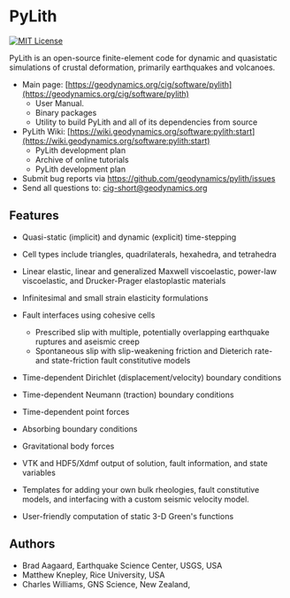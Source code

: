 # PyLith

[![MIT License](https://img.shields.io/badge/license-MIT-blue.svg)](https://github.com/geodynamics/pylith/blob/master/COPYING)

PyLith is an open-source finite-element code for dynamic and
quasistatic simulations of crustal deformation, primarily earthquakes
and volcanoes.

* Main page: [https://geodynamics.org/cig/software/pylith](https://geodynamics.org/cig/software/pylith)
  * User Manual.
  * Binary packages
  * Utility to build PyLith and all of its dependencies from source
* PyLith Wiki: [https://wiki.geodynamics.org/software:pylith:start](https://wiki.geodynamics.org/software:pylith:start)
  * PyLith development plan
  * Archive of online tutorials
  * PyLith development plan 
* Submit bug reports via https://github.com/geodynamics/pylith/issues
* Send all questions to: cig-short@geodynamics.org


## Features

* Quasi-static (implicit) and dynamic (explicit) time-stepping
* Cell types include triangles, quadrilaterals, hexahedra, and tetrahedra
* Linear elastic, linear and generalized Maxwell viscoelastic, power-law viscoelastic, and Drucker-Prager elastoplastic materials
* Infinitesimal and small strain elasticity formulations
* Fault interfaces using cohesive cells

  * Prescribed slip with multiple, potentially overlapping earthquake ruptures and aseismic creep
  * Spontaneous slip with slip-weakening friction and Dieterich rate- and state-friction fault constitutive models

* Time-dependent Dirichlet (displacement/velocity) boundary conditions
* Time-dependent Neumann (traction) boundary conditions
* Time-dependent point forces
* Absorbing boundary conditions
* Gravitational body forces
* VTK and HDF5/Xdmf output of solution, fault information, and state variables
* Templates for adding your own bulk rheologies, fault constitutive models, and interfacing with a custom seismic velocity model.
* User-friendly computation of static 3-D Green's functions

## Authors

* Brad Aagaard, Earthquake Science Center, USGS, USA
* Matthew Knepley, Rice University, USA
* Charles Williams, GNS Science, New Zealand, 
